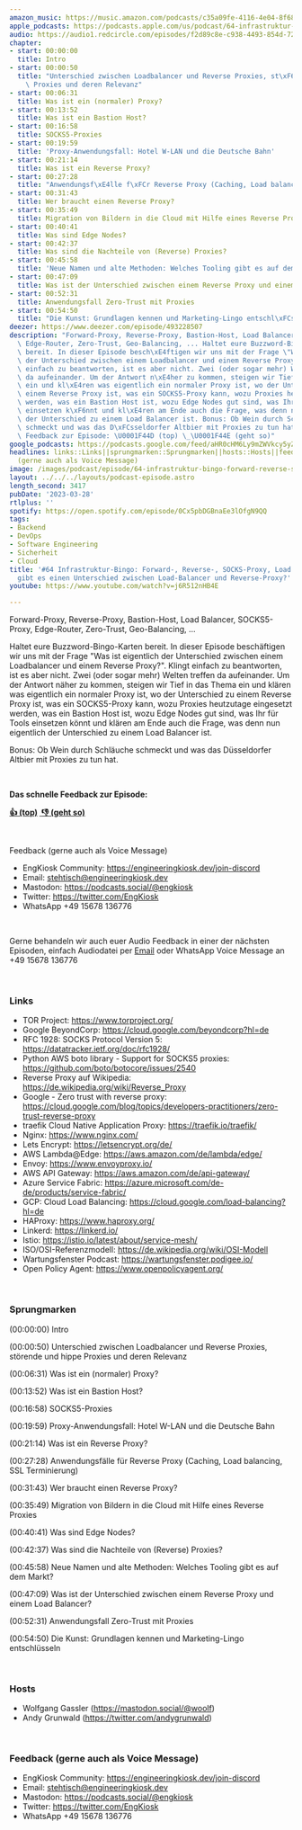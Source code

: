 ```yaml
---
amazon_music: https://music.amazon.com/podcasts/c35a09fe-4116-4e04-8f68-77d61b112e46/episodes/1a8f2a0b-f6fc-4581-8e8a-2148be86affa/engineering-kiosk-64-infrastruktur-bingo-forward--reverse--socks-proxy-load-balancing-und-gibt-es-einen-unterschied-zwischen-load-balancer-und-reverse-proxy
apple_podcasts: https://podcasts.apple.com/us/podcast/64-infrastruktur-bingo-forward-reverse-socks-proxy/id1603082924?i=1000606217974&uo=4
audio: https://audio1.redcircle.com/episodes/f2d89c8e-c938-4493-854d-72630d4f0d2d/stream.mp3
chapter:
- start: 00:00:00
  title: Intro
- start: 00:00:50
  title: "Unterschied zwischen Loadbalancer und Reverse Proxies, st\xF6rende und hippe\
    \ Proxies und deren Relevanz"
- start: 00:06:31
  title: Was ist ein (normaler) Proxy?
- start: 00:13:52
  title: Was ist ein Bastion Host?
- start: 00:16:58
  title: SOCKS5-Proxies
- start: 00:19:59
  title: 'Proxy-Anwendungsfall: Hotel W-LAN und die Deutsche Bahn'
- start: 00:21:14
  title: Was ist ein Reverse Proxy?
- start: 00:27:28
  title: "Anwendungsf\xE4lle f\xFCr Reverse Proxy (Caching, Load balancing, SSL Terminierung)"
- start: 00:31:43
  title: Wer braucht einen Reverse Proxy?
- start: 00:35:49
  title: Migration von Bildern in die Cloud mit Hilfe eines Reverse Proxies
- start: 00:40:41
  title: Was sind Edge Nodes?
- start: 00:42:37
  title: Was sind die Nachteile von (Reverse) Proxies?
- start: 00:45:58
  title: 'Neue Namen und alte Methoden: Welches Tooling gibt es auf dem Markt?'
- start: 00:47:09
  title: Was ist der Unterschied zwischen einem Reverse Proxy und einem Load Balancer?
- start: 00:52:31
  title: Anwendungsfall Zero-Trust mit Proxies
- start: 00:54:50
  title: "Die Kunst: Grundlagen kennen und Marketing-Lingo entschl\xFCsseln"
deezer: https://www.deezer.com/episode/493228507
description: "Forward-Proxy, Reverse-Proxy, Bastion-Host, Load Balancer, SOCKS5-Proxy,\
  \ Edge-Router, Zero-Trust, Geo-Balancing, ... Haltet eure Buzzword-Bingo-Karten\
  \ bereit. In dieser Episode besch\xE4ftigen wir uns mit der Frage \"Was ist eigentlich\
  \ der Unterschied zwischen einem Loadbalancer und einem Reverse Proxy?\". Klingt\
  \ einfach zu beantworten, ist es aber nicht. Zwei (oder sogar mehr) Welten treffen\
  \ da aufeinander. Um der Antwort n\xE4her zu kommen, steigen wir Tief in das Thema\
  \ ein und kl\xE4ren was eigentlich ein normaler Proxy ist, wo der Unterschied zu\
  \ einem Reverse Proxy ist, was ein SOCKS5-Proxy kann, wozu Proxies heutzutage eingesetzt\
  \ werden, was ein Bastion Host ist, wozu Edge Nodes gut sind, was Ihr f\xFCr Tools\
  \ einsetzen k\xF6nnt und kl\xE4ren am Ende auch die Frage, was denn nun eigentlich\
  \ der Unterschied zu einem Load Balancer ist. Bonus: Ob Wein durch Schl\xE4uche\
  \ schmeckt und was das D\xFCsseldorfer Altbier mit Proxies zu tun hat.  Das schnelle\
  \ Feedback zur Episode: \U0001F44D (top) \_\U0001F44E (geht so)"
google_podcasts: https://podcasts.google.com/feed/aHR0cHM6Ly9mZWVkcy5yZWRjaXJjbGUuY29tLzBlY2ZkZmQ3LWZkYTEtNGMzZC05NTE1LTQ3NjcyN2Y5ZGY1ZQ/episode/NmM3Yzg4ZTktMWIyYi00ZDQwLTkxNTktN2Q0ZjE3MGY3MzIw?sa=X&ved=2ahUKEwidtN6t4P39AhU6vWoFHaxxDj8QkfYCegQIARAF
headlines: links::Links||sprungmarken::Sprungmarken||hosts::Hosts||feedback-gerne-auch-als-voice-message::Feedback
  (gerne auch als Voice Message)
image: /images/podcast/episode/64-infrastruktur-bingo-forward-reverse-socks-proxy-load-balancing-und-gibt-es-einen-unterschied-zwischen-load-balancer-und-reverse-proxy.jpg
layout: ../../../layouts/podcast-episode.astro
length_second: 3417
pubDate: '2023-03-28'
rtlplus: ''
spotify: https://open.spotify.com/episode/0Cx5pbDGBnaEe3lOfgN9QQ
tags:
- Backend
- DevOps
- Software Engineering
- Sicherheit
- Cloud
title: '#64 Infrastruktur-Bingo: Forward-, Reverse-, SOCKS-Proxy, Load Balancing und
  gibt es einen Unterschied zwischen Load-Balancer und Reverse-Proxy?'
youtube: https://www.youtube.com/watch?v=j6R512nHB4E

---
```

<p>Forward-Proxy, Reverse-Proxy, Bastion-Host, Load Balancer, SOCKS5-Proxy, Edge-Router, Zero-Trust, Geo-Balancing, ...</p><p>Haltet eure Buzzword-Bingo-Karten bereit. In dieser Episode beschäftigen wir uns mit der Frage &#34;Was ist eigentlich der Unterschied zwischen einem Loadbalancer und einem Reverse Proxy?&#34;. Klingt einfach zu beantworten, ist es aber nicht. Zwei (oder sogar mehr) Welten treffen da aufeinander. Um der Antwort näher zu kommen, steigen wir Tief in das Thema ein und klären was eigentlich ein normaler Proxy ist, wo der Unterschied zu einem Reverse Proxy ist, was ein SOCKS5-Proxy kann, wozu Proxies heutzutage eingesetzt werden, was ein Bastion Host ist, wozu Edge Nodes gut sind, was Ihr für Tools einsetzen könnt und klären am Ende auch die Frage, was denn nun eigentlich der Unterschied zu einem Load Balancer ist.</p><p>Bonus: Ob Wein durch Schläuche schmeckt und was das Düsseldorfer Altbier mit Proxies zu tun hat.</p><p><br></p><p><strong>Das schnelle Feedback zur Episode:</strong></p><p><a href="https://api.openpodcast.dev/feedback/64/upvote" rel="nofollow"><strong>👍 (top)</strong></a><strong> </strong><a href="https://api.openpodcast.dev/feedback/18/downvote" rel="nofollow"><strong> </strong></a><a href="https://api.openpodcast.dev/feedback/64/downvote" rel="nofollow"><strong>👎 (geht so)</strong></a></p><p><br></p><p>Feedback (gerne auch als Voice Message)</p><ul><li>EngKiosk Community: <a href="https://engineeringkiosk.dev/join-discord">https://engineeringkiosk.dev/join-discord</a> </li><li>Email: <a href="mailto:stehtisch@engineeringkiosk.dev" rel="nofollow">stehtisch@engineeringkiosk.dev</a></li><li>Mastodon: <a href="https://podcasts.social/@engkiosk" rel="nofollow">https://podcasts.social/@engkiosk</a></li><li>Twitter: <a href="https://twitter.com/EngKiosk" rel="nofollow">https://twitter.com/EngKiosk</a></li><li>WhatsApp +49 15678 136776</li></ul><p><br></p><p>Gerne behandeln wir auch euer Audio Feedback in einer der nächsten Episoden, einfach Audiodatei per <a href="https://engineeringkiosk.dev/kontakt/">Email</a> oder WhatsApp Voice Message an +49 15678 136776</p><p><br></p><h3 id="links">Links</h3><ul><li>TOR Project: <a href="https://www.torproject.org/" rel="nofollow">https://www.torproject.org/</a></li><li>Google BeyondCorp: <a href="https://cloud.google.com/beyondcorp?hl=de" rel="nofollow">https://cloud.google.com/beyondcorp?hl=de</a></li><li>RFC 1928: SOCKS Protocol Version 5: <a href="https://datatracker.ietf.org/doc/rfc1928/" rel="nofollow">https://datatracker.ietf.org/doc/rfc1928/</a></li><li>Python AWS boto library - Support for SOCKS5 proxies: <a href="https://github.com/boto/botocore/issues/2540" rel="nofollow">https://github.com/boto/botocore/issues/2540</a></li><li>Reverse Proxy auf Wikipedia: <a href="https://de.wikipedia.org/wiki/Reverse_Proxy" rel="nofollow">https://de.wikipedia.org/wiki/Reverse_Proxy</a></li><li>Google - Zero trust with reverse proxy: <a href="https://cloud.google.com/blog/topics/developers-practitioners/zero-trust-reverse-proxy" rel="nofollow">https://cloud.google.com/blog/topics/developers-practitioners/zero-trust-reverse-proxy</a></li><li>traefik Cloud Native Application Proxy: <a href="https://traefik.io/traefik/" rel="nofollow">https://traefik.io/traefik/</a></li><li>Nginx: <a href="https://www.nginx.com/" rel="nofollow">https://www.nginx.com/</a></li><li>Lets Encrypt: <a href="https://letsencrypt.org/de/" rel="nofollow">https://letsencrypt.org/de/</a></li><li>AWS Lambda@Edge: <a href="https://aws.amazon.com/de/lambda/edge/" rel="nofollow">https://aws.amazon.com/de/lambda/edge/</a></li><li>Envoy: <a href="https://www.envoyproxy.io/" rel="nofollow">https://www.envoyproxy.io/</a></li><li>AWS API Gateway: <a href="https://aws.amazon.com/de/api-gateway/" rel="nofollow">https://aws.amazon.com/de/api-gateway/</a></li><li>Azure Service Fabric: <a href="https://azure.microsoft.com/de-de/products/service-fabric/" rel="nofollow">https://azure.microsoft.com/de-de/products/service-fabric/</a></li><li>GCP: Cloud Load Balancing: <a href="https://cloud.google.com/load-balancing?hl=de" rel="nofollow">https://cloud.google.com/load-balancing?hl=de</a></li><li>HAProxy: <a href="https://www.haproxy.org/" rel="nofollow">https://www.haproxy.org/</a></li><li>Linkerd: <a href="https://linkerd.io/" rel="nofollow">https://linkerd.io/</a></li><li>Istio: <a href="https://istio.io/latest/about/service-mesh/" rel="nofollow">https://istio.io/latest/about/service-mesh/</a></li><li>ISO/OSI-Referenzmodell: <a href="https://de.wikipedia.org/wiki/OSI-Modell" rel="nofollow">https://de.wikipedia.org/wiki/OSI-Modell</a></li><li>Wartungsfenster Podcast: <a href="https://wartungsfenster.podigee.io/" rel="nofollow">https://wartungsfenster.podigee.io/</a></li><li>Open Policy Agent: <a href="https://www.openpolicyagent.org/" rel="nofollow">https://www.openpolicyagent.org/</a></li></ul><p><br></p><h3 id="sprungmarken">Sprungmarken</h3><p>(00:00:00) Intro</p><p>(00:00:50) Unterschied zwischen Loadbalancer und Reverse Proxies, störende und hippe Proxies und deren Relevanz</p><p>(00:06:31) Was ist ein (normaler) Proxy?</p><p>(00:13:52) Was ist ein Bastion Host?</p><p>(00:16:58) SOCKS5-Proxies</p><p>(00:19:59) Proxy-Anwendungsfall: Hotel W-LAN und die Deutsche Bahn</p><p>(00:21:14) Was ist ein Reverse Proxy?</p><p>(00:27:28) Anwendungsfälle für Reverse Proxy (Caching, Load balancing, SSL Terminierung)</p><p>(00:31:43) Wer braucht einen Reverse Proxy?</p><p>(00:35:49) Migration von Bildern in die Cloud mit Hilfe eines Reverse Proxies</p><p>(00:40:41) Was sind Edge Nodes?</p><p>(00:42:37) Was sind die Nachteile von (Reverse) Proxies?</p><p>(00:45:58) Neue Namen und alte Methoden: Welches Tooling gibt es auf dem Markt?</p><p>(00:47:09) Was ist der Unterschied zwischen einem Reverse Proxy und einem Load Balancer?</p><p>(00:52:31) Anwendungsfall Zero-Trust mit Proxies</p><p>(00:54:50) Die Kunst: Grundlagen kennen und Marketing-Lingo entschlüsseln</p><p><br></p><h3 id="hosts">Hosts</h3><ul><li>Wolfgang Gassler (<a href="https://mastodon.social/@woolf" rel="nofollow">https://mastodon.social/@woolf</a>)</li><li>Andy Grunwald (<a href="https://twitter.com/andygrunwald" rel="nofollow">https://twitter.com/andygrunwald</a>)</li></ul><p><br></p><h3 id="feedback-gerne-auch-als-voice-message">Feedback (gerne auch als Voice Message)</h3><ul><li>EngKiosk Community: <a href="https://engineeringkiosk.dev/join-discord">https://engineeringkiosk.dev/join-discord</a> </li><li>Email: <a href="mailto:stehtisch@engineeringkiosk.dev" rel="nofollow">stehtisch@engineeringkiosk.dev</a></li><li>Mastodon: <a href="https://podcasts.social/@engkiosk" rel="nofollow">https://podcasts.social/@engkiosk</a></li><li>Twitter: <a href="https://twitter.com/EngKiosk" rel="nofollow">https://twitter.com/EngKiosk</a></li><li>WhatsApp +49 15678 136776</li></ul>